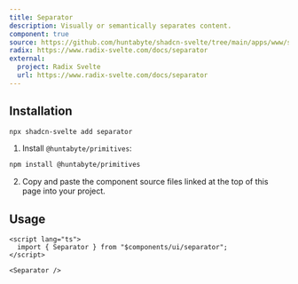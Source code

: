 ```yaml
---
title: Separator
description: Visually or semantically separates content.
component: true
source: https://github.com/huntabyte/shadcn-svelte/tree/main/apps/www/src/lib/components/ui/separator
radix: https://www.radix-svelte.com/docs/separator
external:
  project: Radix Svelte
  url: https://www.radix-svelte.com/docs/separator
---
```


<script>
  import { SeparatorDemo, ComponentExample, ManualInstall } from '$lib/components/docs';
</script>

<ComponentExample src="src/lib/components/docs/examples/separator/SeparatorDemo.svelte">

<div slot="example">
<SeparatorDemo />
</div>

</ComponentExample>

## Installation

```bash
npx shadcn-svelte add separator
```

<ManualInstall>

1. Install `@huntabyte/primitives`:

```bash
npm install @huntabyte/primitives
```

2. Copy and paste the component source files linked at the top of this page into your project.

</ManualInstall>

## Usage

```svelte
<script lang="ts">
  import { Separator } from "$components/ui/separator";
</script>

<Separator />
```
